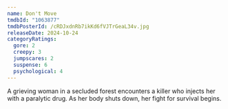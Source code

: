 ```yaml
---
name: Don't Move
tmdbId: "1063877"
tmdbPosterId: /cRDJxdnRb7ikKd6fVJTrGeaL34v.jpg
releaseDate: 2024-10-24
categoryRatings:
  gore: 2
  creepy: 3
  jumpscares: 2
  suspense: 6
  psychological: 4
---
```

A grieving woman in a secluded forest encounters a killer who injects her with a paralytic drug. As her body shuts down, her fight for survival begins.